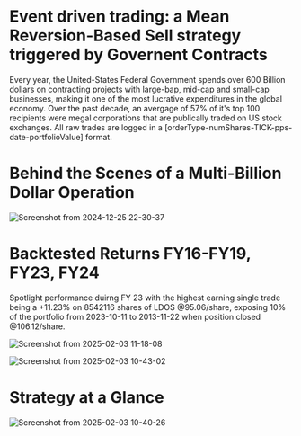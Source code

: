 # Event driven trading: a Mean Reversion-Based Sell strategy triggered by Governent Contracts
Every year, the United-States Federal Government spends over 600 Billion dollars on contracting projects with large-bap, mid-cap and small-cap businesses, making it one of the most lucrative expenditures in the global economy. Over the past decade, an avergage of 57% of it's top 100 recipients were megal corporations that are publically traded on US stock exchanges. All raw trades are logged in a [orderType-numShares-TICK-pps-date-portfolioValue] format. 

# Behind the Scenes of a Multi-Billion Dollar Operation 
![Screenshot from 2024-12-25 22-30-37](https://github.com/user-attachments/assets/7d77d509-43d3-443f-8833-83c3691804a8)

# Backtested Returns FY16-FY19, FY23, FY24 
Spotlight performance duirng FY 23 with the highest earning single trade being a +11.23% on 8542116 shares of LDOS @95.06/share, exposing 10% of the portfolio from 2023-10-11 to 2013-11-22 when position closed @106.12/share.

![Screenshot from 2025-02-03 11-18-08](https://github.com/user-attachments/assets/6a41d91d-423b-4033-ba90-e4334e740e09)

![Screenshot from 2025-02-03 10-43-02](https://github.com/user-attachments/assets/a4008c6e-a9ba-4a24-8811-4dc4a8c45e9a)

# Strategy at a Glance 
![Screenshot from 2025-02-03 10-40-26](https://github.com/user-attachments/assets/6f6047b0-8981-4feb-8430-2a1892137ebb)


